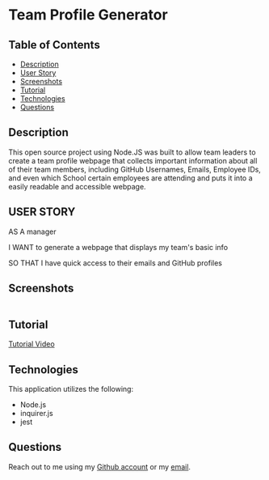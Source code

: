 # Team Profile Generator

## Table of Contents
* [Description](#description)
* [User Story](#user-story)
* [Screenshots](#screenshots)
* [Tutorial](#tutorial)
* [Technologies](#technologies)
* [Questions](#questions)

## Description

This open source project using Node.JS was built to allow team leaders to create a team profile webpage that collects important information about all of their team members, including GitHub Usernames, Emails, Employee IDs, and even which School certain employees are attending and puts it into a easily readable and accessible webpage.

## USER STORY

AS A manager

I WANT to generate a webpage that displays my team's basic info

SO THAT I have quick access to their emails and GitHub profiles

## Screenshots

![]()

## Tutorial
[Tutorial Video]()

## Technologies
This application utilizes the following:
* Node.js
* inquirer.js
* jest

## Questions
Reach out to me using my [Github account](https://github.com/Ericcrain77) or my [email](ericcrain77@gmail.com).